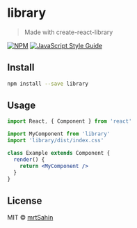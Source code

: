 # library

> Made with create-react-library

[![NPM](https://img.shields.io/npm/v/library.svg)](https://www.npmjs.com/package/library) [![JavaScript Style Guide](https://img.shields.io/badge/code_style-standard-brightgreen.svg)](https://standardjs.com)

## Install

```bash
npm install --save library
```

## Usage

```jsx
import React, { Component } from 'react'

import MyComponent from 'library'
import 'library/dist/index.css'

class Example extends Component {
  render() {
    return <MyComponent />
  }
}
```

## License

MIT © [mrtSahin](https://github.com/mrtSahin)
